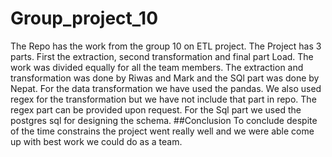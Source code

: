 # Group_project_10
The Repo has the work from the group 10 on ETL project.
The Project has 3 parts. First the extraction, second transformation and final part Load.
The work was divided equally for all the team members.
The extraction and transformation was done by Riwas and Mark and the SQl part was done by Nepat.
For the data transformation we have used the pandas. We also used regex for the transformation but 
we have not include that part in repo. The regex part can be provided upon request.
For the Sql part we used the postgres sql for designing the schema.
##Conclusion
To conclude despite of the time constrains the project went really well and we were able come up with best
work we could do as a team.
